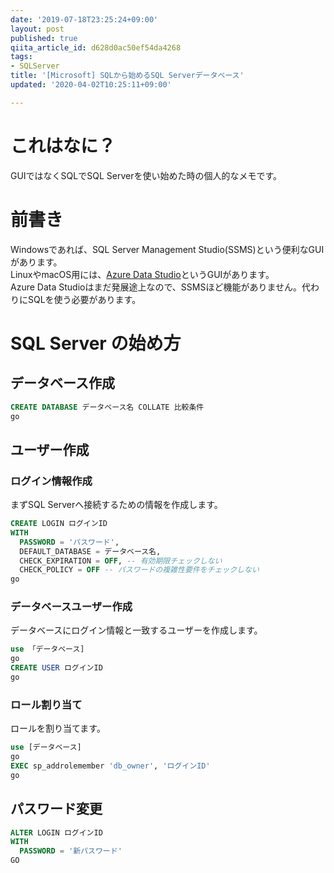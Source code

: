 ```yaml
---
date: '2019-07-18T23:25:24+09:00'
layout: post
published: true
qiita_article_id: d628d0ac50ef54da4268
tags:
- SQLServer
title: '[Microsoft] SQLから始めるSQL Serverデータベース'
updated: '2020-04-02T10:25:11+09:00'

---
```

# これはなに？  
  
GUIではなくSQLでSQL Serverを使い始めた時の個人的なメモです。  
  
  
# 前書き  
  
Windowsであれば、SQL Server Management Studio(SSMS)という便利なGUIがあります。  
LinuxやmacOS用には、[Azure Data Studio](https://docs.microsoft.com/ja-jp/sql/azure-data-studio/download)というGUIがあります。  
Azure Data Studioはまだ発展途上なので、SSMSほど機能がありません。代わりにSQLを使う必要があります。  
  
# SQL Server の始め方  
  
## データベース作成  
  
```sql
CREATE DATABASE データベース名 COLLATE 比較条件
go
```  
  
## ユーザー作成  
  
### ログイン情報作成  
  
まずSQL Serverへ接続するための情報を作成します。  
  
```sql
CREATE LOGIN ログインID
WITH
  PASSWORD = 'パスワード',
  DEFAULT_DATABASE = データベース名,
  CHECK_EXPIRATION = OFF, -- 有効期限チェックしない
  CHECK_POLICY = OFF -- パスワードの複雑性要件をチェックしない
go
```  
  
### データベースユーザー作成  
  
データベースにログイン情報と一致するユーザーを作成します。  
  
```sql
use 「データベース]
go
CREATE USER ログインID
go
```  
  
### ロール割り当て  
  
ロールを割り当てます。  
  
```sql
use [データベース]
go
EXEC sp_addrolemember 'db_owner', 'ログインID'
go
```  
  
## パスワード変更  
  
```sql
ALTER LOGIN ログインID
WITH
  PASSWORD = '新パスワード'
GO
```  
